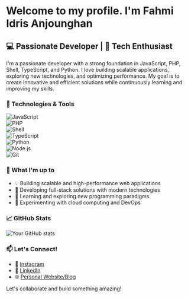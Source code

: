 # Welcome to my profile. I'm Fahmi Idris Anjounghan  
## 💻 Passionate Developer | 🚀 Tech Enthusiast  

I'm a passionate developer with a strong foundation in JavaScript, PHP, Shell, TypeScript, and Python. I love building scalable applications, exploring new technologies, and optimizing performance. My goal is to create innovative and efficient solutions while continuously learning and improving my skills.  

### 🔧 Technologies & Tools  
![JavaScript](https://img.shields.io/badge/-JavaScript-F7DF1E?style=flat-square&logo=javascript&logoColor=black)  
![PHP](https://img.shields.io/badge/-PHP-777BB4?style=flat-square&logo=php&logoColor=white)  
![Shell](https://img.shields.io/badge/-Shell_Scripting-4EAA25?style=flat-square&logo=gnu-bash&logoColor=white)  
![TypeScript](https://img.shields.io/badge/-TypeScript-3178C6?style=flat-square&logo=typescript&logoColor=white)  
![Python](https://img.shields.io/badge/-Python-3776AB?style=flat-square&logo=Python&logoColor=white)  
![Node.js](https://img.shields.io/badge/-Node.js-339933?style=flat-square&logo=node.js&logoColor=white)  
![Git](https://img.shields.io/badge/-Git-F05032?style=flat-square&logo=git&logoColor=white)  

### 🚀 What I'm up to  
- 💡 Building scalable and high-performance web applications  
- 📱 Developing full-stack solutions with modern technologies  
- 🌱 Learning and exploring new programming paradigms  
- 🚀 Experimenting with cloud computing and DevOps  

### 📈 GitHub Stats  
![Your GitHub stats](https://github-readme-stats.vercel.app/api?username=ANGEOM21&show_icons=true&theme=radical)  

### 📫 Let's Connect!  
- 📸 [Instagram](https://www.instagram.com/angeom21/)  
- 💼 [LinkedIn](https://www.linkedin.com/in/fahmi-idris-anjounghan-023827283/)  
- 🌐 [Personal Website/Blog](https://angeom.my.id/)  

Let's collaborate and build something amazing!  
